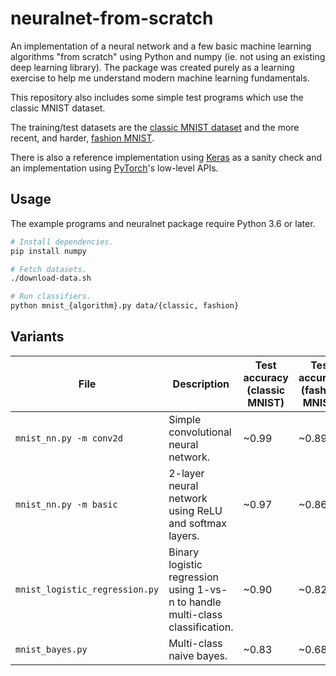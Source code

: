 # neuralnet-from-scratch

An implementation of a neural network and a few basic machine learning
algorithms "from scratch" using Python and numpy (ie. not using an existing
deep learning library). The package was created purely as a learning exercise
to help me understand modern machine learning fundamentals.

This repository also includes some simple test programs which use the classic
MNIST dataset.

The training/test datasets are the [classic MNIST dataset](http://yann.lecun.com/exdb/mnist/) and
the more recent, and harder, [fashion MNIST](https://github.com/zalandoresearch/fashion-mnist).

There is also a reference implementation using [Keras](https://keras.io) as a sanity check
and an implementation using [PyTorch](https://pytorch.org)'s low-level APIs.

## Usage

The example programs and neuralnet package require Python 3.6 or later.

```sh
# Install dependencies.
pip install numpy

# Fetch datasets.
./download-data.sh

# Run classifiers.
python mnist_{algorithm}.py data/{classic, fashion}
```

## Variants

File | Description | Test accuracy (classic MNIST) | Test accuracy (fashion MNIST)
--- | --- | --- | ---
`mnist_nn.py -m conv2d` | Simple convolutional neural network. | ~0.99 | ~0.89
`mnist_nn.py -m basic` | 2-layer neural network using ReLU and softmax layers. | ~0.97 | ~0.86
`mnist_logistic_regression.py` | Binary logistic regression using 1-vs-n to handle multi-class classification. | ~0.90 | ~0.82
`mnist_bayes.py` | Multi-class naive bayes. | ~0.83 | ~0.68
